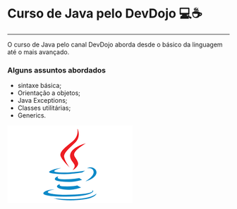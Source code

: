 # Curso de Java pelo DevDojo  💻☕
***
O curso de Java pelo canal DevDojo aborda desde o básico da linguagem
até o mais avançado. 

### Alguns assuntos abordados ### 
* sintaxe básica;
* Orientação a objetos;
* Java Exceptions;
* Classes utilitárias; 
* Generics.

![java.png](./src/public/java.png)